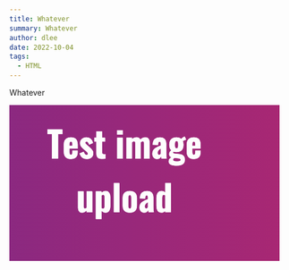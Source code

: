 ```yaml
---
title: Whatever
summary: Whatever
author: dlee
date: 2022-10-04
tags:
  - HTML
---
```

Whatever

![](/src/img/screenshot-2022-10-04-at-10.41.38.png)